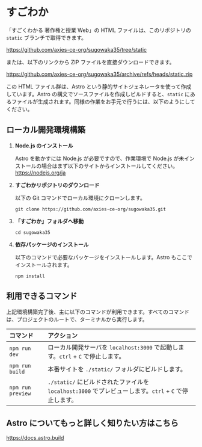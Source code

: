 # すごわか

「すごくわかる 著作権と授業 Web」の HTML ファイルは、このリポジトリの `static` ブランチで取得できます。

https://github.com/axies-ce-org/sugowaka35/tree/static

または、以下のリンクから ZIP ファイルを直接ダウンロードできます。

https://github.com/axies-ce-org/sugowaka35/archive/refs/heads/static.zip

この HTML ファイル群は、Astro という静的サイトジェネレータを使って作成しています。Astro の構文でソースファイルを作成しビルドすると、`static` にあるファイルが生成されます。同様の作業をお手元で行うには、以下のようにしてください。

## ローカル開発環境構築

1.  **Node.js のインストール**

    Astro を動かすには Node.js が必要ですので、作業環境で Node.js が未インストールの場合はまず以下のサイトからインストールしてください。  
    https://nodejs.org/ja

2.  **すごわかリポジトリのダウンロード**

    以下の Git コマンドでローカル環境にクローンします。

    ```
    git clone https://github.com/axies-ce-org/sugowaka35.git
    ```

3.  **「すごわか」フォルダへ移動**

    ```
    cd sugowaka35
    ```

4.  **依存パッケージのインストール**

    以下のコマンドで必要なパッケージをインストールします。Astro もここでインストールされます。

    ```
    npm install
    ```

## 利用できるコマンド

上記環境構築完了後、主に以下のコマンドが利用できます。すべてのコマンドは、プロジェクトのルートで、ターミナルから実行します。

| コマンド          | アクション                                                                                            |
| :---------------- | :---------------------------------------------------------------------------------------------------- |
| `npm run dev`     | ローカル開発サーバを `localhost:3000` で起動します。`ctrl` + `C` で停止します。                       |
| `npm run build`   | 本番サイトを `./static/` フォルダにビルドします。                                                     |
| `npm run preview` | `./static/` にビルドされたファイルを `localhost:3000` でプレビューします。`ctrl` + `C` で停止します。 |

## Astro についてもっと詳しく知りたい方はこちら

https://docs.astro.build
